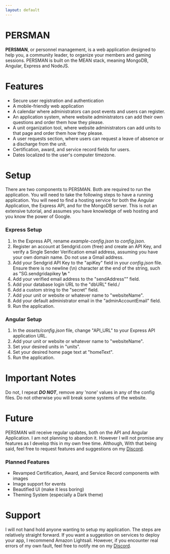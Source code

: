 ```yaml
---
layout: default
---
```


# PERSMAN

**PERSMAN**, or personnel management, is a web application designed to help you, a community leader, to organize your members and gaming sessions. PERSMAN is built on the MEAN stack, meaning MongoDB, Angular, Express and NodeJS. 

# Features

* Secure user registration and authentication
* A mobile-friendly web application
* A calendar where administrators can post events and users can register.
* An application system, where website administrators can add their own questions and order them how they please.
* A unit organization tool, where website administrators can add units to that page and order them how they please.
* A user requests section, where users can request a leave of absence or a discharge from the unit.
* Certification, award, and service record fields for users.
* Dates localized to the user's computer timezone.

# Setup

There are two components to PERSMAN. Both are required to run the application. You will need to take the following steps to have a running application. You will need to find a hosting service for both the Angular Application, the Express API, and for the MongoDB server. This is not an extensive tutorial, and assumes you have knowledge of web hosting and you know the power of Google.

### Express Setup
1. In the Express API, rename _example-config.json_ to _config.json_.
2. Register an account at Sendgrid.com (free) and create an API Key, and verify a Single Sender Verification email address, assuming you have your own domain name. Do not use a Gmail address.
3. Add your Sendgrid API Key to the "apiKey" field in your _config.json_ file. Ensure there is no newline (\n) character at the end of the string, such as "SG.sendgridapikey __\n__ "
4. Add your verified email address to the "sendAddress"" field.
5. Add your database login URL to the "dbURL" field./
6. Add a custom string to the "secret" field.
7. Add your unit or website or whatever name to "websiteName".
8. Add your default administrator email in the "adminAccountEmail" field.
9. Run the application.

### Angular Setup
1. In the _assets/config.json_ file, change "API_URL" to your Express API application URL.
2. Add your unit or website or whatever name to "websiteName".
3. Set your desired units in "units".
4. Set your desired home page text at "homeText".
5. Run the application.

# Important Notes
Do not, I repeat **_DO NOT_**, remove any 'none' values in any of the config files. Do not otherwise you will break some systems of the website.

# Future

PERSMAN will receive regular updates, both on the API and Angular Application. I am not planning to abandon it. However I will not promise any features as I develop this in my own free time. Although, With that being said, feel free to request features and suggestions on my [Discord](discord.persman.online).

### Planned Features
* Revamped Certification, Award, and Service Record components with images
* Image support for events
* Beautified UI (make it less boring)
* Theming System (especially a Dark theme)

# Support

I will not hand hold anyone wanting to setup my application. The steps are relatively straight forward. If you want a suggestion on services to deploy your app, I recommend Amazon Lightsail. However, if you encounter real errors of my own fault, feel free to notify me on my [Discord](discord.persman.online).
